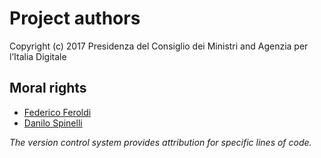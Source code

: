 # Project authors

Copyright (c) 2017 Presidenza del Consiglio dei Ministri and Agenzia per l’Italia Digitale

## Moral rights

  * [Federico Feroldi](https://github.com/cloudify)
  * [Danilo Spinelli](https://github.com/gunzip)

_The version control system provides attribution for specific lines of code._
